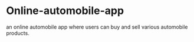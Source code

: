 # Online-automobile-app
an online automobile app where users can buy and sell various automobile products. 
